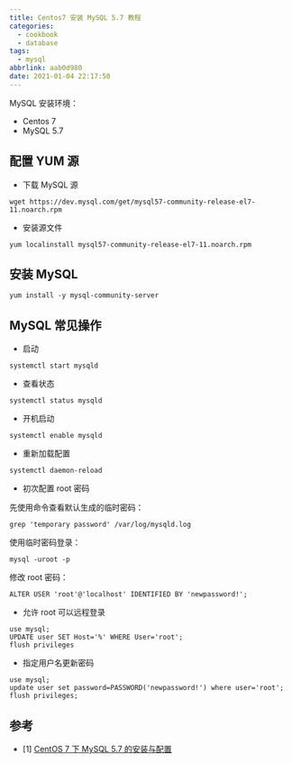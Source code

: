 ```yaml
---
title: Centos7 安装 MySQL 5.7 教程
categories:
  - cookbook
  - database
tags:
  - mysql
abbrlink: aab0d980
date: 2021-01-04 22:17:50
---
```


MySQL 安装环境：

* Centos 7
* MySQL 5.7

<!--more-->

## 配置 YUM 源

* 下载 MySQL 源

```
wget https://dev.mysql.com/get/mysql57-community-release-el7-11.noarch.rpm
```

* 安装源文件

```
yum localinstall mysql57-community-release-el7-11.noarch.rpm
```

## 安装 MySQL

```
yum install -y mysql-community-server
```

## MySQL 常见操作

* 启动

```
systemctl start mysqld
```

* 查看状态

```
systemctl status mysqld
```

* 开机启动

```
systemctl enable mysqld
```

* 重新加载配置

```
systemctl daemon-reload
```

* 初次配置 root 密码

先使用命令查看默认生成的临时密码：

```
grep 'temporary password' /var/log/mysqld.log
```

使用临时密码登录：

```
mysql -uroot -p
```

修改 root 密码：

```
ALTER USER 'root'@'localhost' IDENTIFIED BY 'newpassword!'; 
```

* 允许 root 可以远程登录

```
use mysql;
UPDATE user SET Host='%' WHERE User='root';
flush privileges
```

* 指定用户名更新密码

```
use mysql;
update user set password=PASSWORD('newpassword!') where user='root';
flush privileges;
```

## 参考

- [1] [CentOS 7 下 MySQL 5.7 的安装与配置](https://www.jianshu.com/p/1dab9a4d0d5f)

